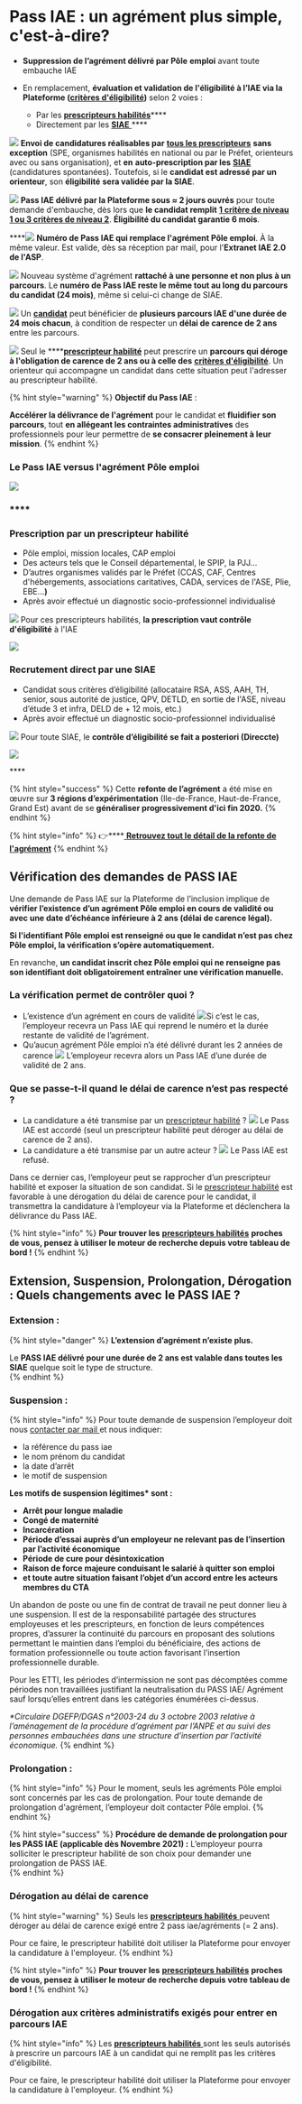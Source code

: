 # Pass IAE : un agrément plus simple, c'est-à-dire?

* **Suppression de l’agrément délivré par Pôle** **emploi** avant toute embauche IAE
* En remplacement, **évaluation et validation de l'éligibilité à l’IAE via la Plateforme \(**[**critères d'éligibilité**](../qui-est-eligible-iae-criteres-eligibilite.md#criteres-administratifs-de-niveau-1)**\)** selon 2 voies  : 

  * Par les [**prescripteurs habilités**](qui-sont-les-differents-prescripteurs/prescripteur-habilite.md)\*\*\*\*
  * Directement par les [**SIAE** ](pass-iae-agrement-plus-simple-cest-a-dire.md#recrutement-direct-par-une-siae)\*\*\*\*

![](../.gitbook/assets/thumbs-up.svg) **Envoi de candidatures réalisables par** [**tous les prescripteurs**](qui-sont-les-differents-prescripteurs/) **sans exception** \(SPE, organismes habilités en national ou par le Préfet, orienteurs avec ou sans organisation\), et **en** **auto-prescription par les** [**SIAE**](qui-sont-les-employeurs-solidaires.md) \(candidatures spontanées\). Toutefois, si le **candidat est adressé par un orienteur**, son **éligibilité** **sera validée par la SIAE**.

![](../.gitbook/assets/thumbs-up.svg) **Pass IAE délivré par la Plateforme sous ≈ 2 jours ouvrés** pour toute demande d'embauche, dès lors que **le candidat remplit** [**1 critère de niveau 1 ou 3 critères de niveau 2**](../qui-est-eligible-iae-criteres-eligibilite.md#criteres-administratifs-de-niveau-1). **Éligibilité du candidat garantie 6 mois**. 

\*\*\*\*![](../.gitbook/assets/thumbs-up.svg) **Numéro de Pass IAE qui remplace l'agrément Pôle emploi**. À la même valeur. Est valide, dès sa réception par mail, pour l'**Extranet IAE 2.0 de l'ASP**.

![](../.gitbook/assets/thumbs-up.svg) Nouveau système d'agrément **rattaché à une personne et non plus à un parcours**. Le **numéro de Pass IAE reste le même tout au long du parcours du candidat \(24 mois\)**, même si celui-ci change de SIAE. 



![](../.gitbook/assets/arrow-right-circle-1-.svg) Un [**candidat**](../qui-est-eligible-iae-criteres-eligibilite.md) peut bénéficier de **plusieurs parcours IAE d'une durée de 24 mois chacun**, à condition de respecter un **délai de carence de 2 ans** entre les parcours.

![](../.gitbook/assets/arrow-right-circle-1-.svg) Seul le ****[**prescripteur habilité**](qui-sont-les-differents-prescripteurs/prescripteur-habilite.md) peut prescrire un **parcours qui déroge à l'obligation de carence de 2 ans ou à celle des** [**critères d'éligibilité**](../qui-est-eligible-iae-criteres-eligibilite.md#criteres-administratifs-de-niveau-1). Un orienteur qui accompagne un candidat dans cette situation peut l'adresser au prescripteur habilité.



{% hint style="warning" %}
**Objectif du Pass IAE** : 

**Accélérer la délivrance de l'agrément** pour le candidat et **fluidifier son parcours**, tout **en allégeant les contraintes administratives** des professionnels pour leur permettre de **se consacrer pleinement à leur mission**.
{% endhint %}



###                                     **Le Pass IAE versus l'agrément Pôle emploi**

![](../.gitbook/assets/capture-de-cran-2020-07-06-a-12.49.19.png)

### \*\*\*\*

### **Prescription par un prescripteur habilité**

* Pôle emploi, mission locales, CAP emploi
* Des acteurs tels que le Conseil départemental, le SPIP, la PJJ…
* D’autres organismes validés par le Préfet \(CCAS, CAF, Centres d'hébergements, associations caritatives, CADA, services de l'ASE, Plie, EBE…**\)**
* Après avoir effectué un diagnostic socio-professionnel individualisé

![](../.gitbook/assets/capture-de-cran-2020-06-22-a-17.16.19.png) Pour ces prescripteurs habilités, **la prescription vaut contrôle d'éligibilité** à l'IAE

![](../.gitbook/assets/capture-de-cran-2020-06-22-a-17.24.20.png)

### R**ecrutement direct par une SIAE**

* Candidat sous critères d’éligibilité \(allocataire RSA, ASS, AAH, TH, senior, sous autorité de justice, QPV, DETLD, en sortie de l'ASE, niveau d’étude 3 et infra, DELD de + 12 mois, etc.\)
* Après avoir effectué un diagnostic socio-professionnel individualisé

![](../.gitbook/assets/capture-de-cran-2020-06-22-a-17.16.19.png) Pour toute SIAE, le **contrôle d’éligibilité se fait a posteriori \(Direccte\)**

![](../.gitbook/assets/capture-de-cran-2020-06-22-a-17.29.05.png)

\*\*\*\*

{% hint style="success" %}
Cette **refonte de l’agrément** a été mise en œuvre sur **3 régions d’expérimentation** \(Ile-de-France, Haut-de-France, Grand Est\) avant de se **généraliser progressivement  d'ici fin 2020.**
{% endhint %}

{% hint style="info" %}
👉\*\*\*\*[ **Retrouvez tout le détail de la refonte de l'agrément**](https://synesi.fr/wp-content/uploads/2019/09/20190910-Pacte_d_ambition_iae_sept_2019_Mesure-29.pdf)
{% endhint %}

## Vérification des demandes de PASS IAE

Une demande de Pass IAE sur la Plateforme de l’inclusion implique de **vérifier l’existence d’un agrément Pôle emploi en cours de validité ou avec une date d’échéance inférieure à 2 ans \(délai de carence légal\).**

**Si l'identifiant Pôle emploi est renseigné ou que le candidat n’est pas chez Pôle emploi, la vérification s’opère automatiquement.**

En revanche, **un candidat inscrit chez Pôle emploi qui ne renseigne pas son identifiant doit obligatoirement entraîner une vérification manuelle.** 

### **La vérification permet de contrôler quoi ?**

* L’existence d’un agrément en cours de validité  ![](../.gitbook/assets/arrow-right-circle-1-.svg)Si c’est le cas, l’employeur recevra un Pass IAE qui reprend le numéro et la durée restante de validité de l’agrément.   
* Qu’aucun agrément Pôle emploi n’a  été délivré durant les 2 années de carence  ![](../.gitbook/assets/arrow-right-circle-1-.svg) L’employeur recevra alors un Pass IAE d’une durée de validité de 2 ans.

### Que se passe-t-il quand le délai de carence n’est pas respecté ?

* La candidature a été transmise par un [prescripteur habilité](https://app.gitbook.com/@itou/s/doc-inclusion-beta-gouv-fr/pourquoi-une-plateforme-de-linclusion/qui-sont-les-differents-prescripteurs/prescripteur-habilite) ?  ![](../.gitbook/assets/arrow-right-circle-1-.svg) Le Pass IAE est accordé \(seul un prescripteur habilité peut déroger au délai de carence de 2 ans\).
* La candidature a été transmise par un autre acteur ? ![](../.gitbook/assets/arrow-right-circle-1-.svg) Le Pass IAE est refusé.

Dans ce dernier cas, l’employeur peut se rapprocher d’un prescripteur habilité et exposer la situation de son candidat. Si le [prescripteur habilité](https://app.gitbook.com/@itou/s/doc-inclusion-beta-gouv-fr/pourquoi-une-plateforme-de-linclusion/qui-sont-les-differents-prescripteurs/prescripteur-habilite) est favorable à une dérogation du délai de carence pour le candidat, il transmettra la candidature à l’employeur via la Plateforme et déclenchera la délivrance du Pass IAE.  


{% hint style="info" %}
**Pour trouver les** [**prescripteurs habilités**](https://app.gitbook.com/@itou/s/doc-inclusion-beta-gouv-fr/pourquoi-une-plateforme-de-linclusion/qui-sont-les-differents-prescripteurs/prescripteur-habilite) **proches de vous, pensez à utiliser le moteur de recherche depuis votre tableau de bord !**
{% endhint %}

## **Extension, Suspension, Prolongation, Dérogation : Quels changements avec le PASS IAE ?**

### Extension : 

{% hint style="danger" %}
**L’extension d’agrément n’existe plus.**

Le **PASS IAE délivré pour une durée de 2 ans est valable dans toutes les SIAE** quelque soit le type de structure.  
{% endhint %}

### Suspension : 

{% hint style="info" %}
Pour toute demande de suspension l’employeur doit nous [contacter par mail ](mailto:assistance@inclusion.beta.gouv.fr)et nous indiquer:

* la référence du pass iae
* le nom prénom du candidat
* la date d’arrêt
* le motif de suspension

**Les motifs de suspension légitimes\* sont :**

* **Arrêt pour longue maladie**
* **Congé de maternité**
* **Incarcération**
* **Période d’essai auprès d’un employeur ne relevant pas de l’insertion par l’activité économique**
* **Période de cure pour désintoxication**
* **Raison de force majeure conduisant le salarié à quitter son emploi**
* **et toute autre situation faisant l’objet d’un accord entre les acteurs membres du CTA**

Un abandon de poste ou une fin de contrat de travail ne peut donner lieu à une suspension. Il est de la responsabilité partagée des structures employeuses et les prescripteurs, en fonction de leurs compétences propres, d’assurer la continuité du parcours en proposant des solutions permettant le maintien dans l’emploi du bénéficiaire, des actions de formation professionnelle ou toute action favorisant l’insertion professionnelle durable.  


Pour les ETTI, les périodes d’intermission ne sont pas décomptées comme périodes non travaillées justifiant la neutralisation du PASS IAE/ Agrément sauf lorsqu’elles entrent dans les catégories énumérées ci-dessus.  


_\*Circulaire DGEFP/DGAS n°2003-24 du 3 octobre 2003 relative à l’aménagement de la procédure d’agrément par l’ANPE et au suivi des personnes embauchées dans une structure d’insertion par l’activité économique._ 
{% endhint %}

### Prolongation :

{% hint style="info" %}
Pour le moment, seuls les agréments Pôle emploi sont concernés par les cas de prolongation. Pour toute demande de prolongation d'agrément, l’employeur doit contacter  Pôle emploi.
{% endhint %}

{% hint style="success" %}
**Procédure de demande de prolongation pour les PASS IAE \(applicable dès Novembre 2021\) :**  L’employeur pourra solliciter le prescripteur habilité de son choix pour demander une prolongation de PASS IAE.  
{% endhint %}

### Dérogation au délai de carence

{% hint style="warning" %}
Seuls les [**prescripteurs habilités** ](https://app.gitbook.com/@itou/s/doc-inclusion-beta-gouv-fr/pourquoi-une-plateforme-de-linclusion/qui-sont-les-differents-prescripteurs/prescripteur-habilite)peuvent déroger au délai de carence exigé entre 2 pass iae/agréments  \(= 2 ans\).

Pour ce faire, le prescripteur habilité doit utiliser la Plateforme pour envoyer la candidature à l'employeur.
{% endhint %}

{% hint style="info" %}
**Pour trouver les** [**prescripteurs habilités**](https://app.gitbook.com/@itou/s/doc-inclusion-beta-gouv-fr/pourquoi-une-plateforme-de-linclusion/qui-sont-les-differents-prescripteurs/prescripteur-habilite) **proches de vous, pensez à utiliser le moteur de recherche depuis votre tableau de bord !**
{% endhint %}

### Dérogation aux critères administratifs exigés pour entrer en parcours IAE

{% hint style="info" %}
Les [**prescripteurs habilités** ](https://app.gitbook.com/@itou/s/doc-inclusion-beta-gouv-fr/pourquoi-une-plateforme-de-linclusion/qui-sont-les-differents-prescripteurs/prescripteur-habilite)sont les seuls autorisés à prescrire un parcours IAE à un candidat qui ne remplit pas les critères d'éligibilité. 

Pour ce faire, le prescripteur habilité doit utiliser la Plateforme pour envoyer la candidature à l'employeur.
{% endhint %}

